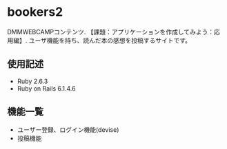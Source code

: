 # bookers2

DMMWEBCAMPコンテンツ. 
【課題：アプリケーションを作成してみよう：応用編】. 
ユーザ機能を持ち、読んだ本の感想を投稿するサイトです。


## 使用記述

- Ruby 2.6.3
- Ruby on Rails 6.1.4.6

## 機能一覧

- ユーザー登録、ログイン機能(devise)
- 投稿機能